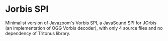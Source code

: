 # Jorbis SPI
Minimalist version of Javazoom's Vorbis SPI, a JavaSound SPI for JOrbis (an implementation of OGG Vorbis decoder), with only 4 source files and no dependency of Tritonus library.
